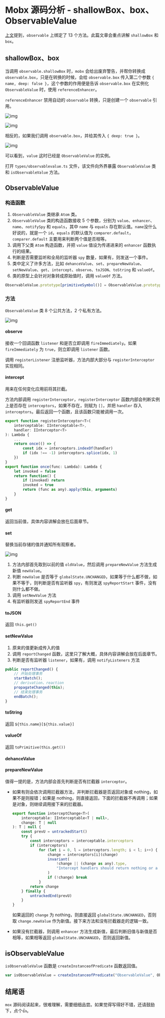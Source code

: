 # Mobx 源码分析 - shallowBox、box、ObservableValue

[上文](./20190822.md)提到，`observable` 上绑定了 13 个方法。此篇文章会重点讲解 `shallowBox` 和 `box`。

## shallowBox、box

当调用 `observable.shallowBox` 时，`mobx` 会给出废弃警告，并帮你转换成 `observable.box`，只是在转换的时候，会给 `observable.box` 传入第二个参数 `{ name, deep: false }`，这个参数的作用便是告诉 `observable.box` 在实例化 `ObservableValue` 时，使用 `referenceEnhancer`。

`referenceEnhancer` 禁用自动的 `observable` 转换，只是创建一个 `observable` 引用。

![img](../img/shallowBox.png)

![img](../img/shallowBox-result.png)

相反的，如果我们调用 `observable.box`，并给其传入 `{ deep: true }`。

![img](../img/box-result.png)

可以看到，`value` 这时已经是 `ObservableValue` 的实例。

打开 `types/observablevalue.ts` 文件，该文件向外界暴露 `ObservableValue` 类和 `isObservableValue` 方法。

## ObservableValue

### 构造函数

1. `ObservableValue` 类继承 `Atom` 类。
2. `ObservableValue` 类的构造函数接收 5 个参数，分别为 `value`、`enhancer`、`name`、`notifySpy` 和 `equals`，其中 `name` 与 `equals` 存在默认值。`name`没什么好说的，就是一个 `id`，`equals` 的默认值为 `comparer.default`，`comparer.default` 主要用来判断两个值是否相等。
3. 调用下父类 `Atom` 构造函数，并把 `value` 值设为传递进来的 `enhancer` 函数执行的结果。
4. 判断是否需要监听和全局的监听器 `spy` 数量，如果有，则发送一个事件。
5. 类中定义了许多方法，比如 `dehanceValue`、`set`、`prepareNewValue`、`setNewValue`、`get`、`intercept`、`observe`、`toJSON`、`toString` 和 `valueOf`。
6. 类的原型上会针对对象转成原始值时，调用 `valueOf` 方法。

```js
ObservableValue.prototype[primitiveSymbol()] = ObservableValue.prototype.valueOf
```

### 方法

`ObservableValue` 类 8 个公共方法，2 个私有方法。

![img](../img/ObservableValue-method.png)

#### observe

接收一个回调函数 `listener` 和是否立即调用 `fireImmediately`。如果 `fireImmediately` 为 `true`，则立即调用 `listener` 函数。

调用 `registerListener` 注册监听器，方法内部大部分与 `registerInterceptor` 实现相同。

#### intercept

用来在任何变化应用前将其拦截。

方法内部调用 `registerInterceptor`，`registerInterceptor` 函数内部会判断实例上是否存在 `interceptors`，如果不存在，则赋为 `[]`，并把 `handler` 存入 `interceptors`。最后返回一个函数，且该函数只能被调用一次。

```js
export function registerInterceptor<T>(
    interceptable: IInterceptable<T>,
    handler: IInterceptor<T>
): Lambda {
    ...
    return once(() => {
        const idx = interceptors.indexOf(handler)
        if (idx !== -1) interceptors.splice(idx, 1)
    })
}
export function once(func: Lambda): Lambda {
    let invoked = false
    return function() {
        if (invoked) return
        invoked = true
        return (func as any).apply(this, arguments)
    }
}
```

#### get

返回当前值，具体内容讲解会放在后面章节。

#### set

替换当前存储的值并通知所有观察者。

![img](../img/ObservableValue-set.png)

1. 方法内部首先取到以前的值 `oldValue`，然后调用 `prepareNewValue` 方法生成新值 `newValue`。
2. 判断 `newValue` 是否等于 `globalState.UNCHANGED`，如果等于什么都不做，如果不等于，则判断是否有监听器 `spy`，有则发送 `spyReportStart` 事件，没有则什么都不做。
3. 调用 `setNewValue` 方法
4. 有监听器则发送 `spyReportEnd` 事件

#### toJSON

返回 `this.get()`

#### setNewValue

1. 原来的值更新成传入的值
2. 调用 `reportChanged` 函数，这里只了解大概，具体内容讲解会放在后面章节。
3. 判断是否有监听器 `listener`，如果有，调用 `notifyListeners` 方法

```js
public reportChanged() {
    // 开始处理事务
    startBatch();
    // derivation、reaction
    propagateChanged(this);
    // 结束处理事务
    endBatch();
}
```

#### toString

返回 `${this.name}[${this.value}]`

#### valueOf

返回 `toPrimitive(this.get())`

#### dehanceValue

#### prepareNewValue

值得一提的是，方法内部会首先判断是否有拦截器 `interceptor`。

- 如果有则会依次调用拦截器方法，并判断拦截器是否返回对象或 nothing，如果不是则报错；如果是 nothing，则直接返回，下面的拦截器不再调用；如果是对象，则继续调用接下来的拦截器。

    ```js
    export function interceptChange<T>(
        interceptable: IInterceptable<T | null>,
        change: T | null
    ): T | null {
        const prevU = untrackedStart()
        try {
            const interceptors = interceptable.interceptors
            if (interceptors)
                for (let i = 0, l = interceptors.length; i < l; i++) {
                    change = interceptors[i](change)
                    invariant(
                        !change || (change as any).type,
                        "Intercept handlers should return nothing or a change object"
                    )
                    if (!change) break
                }
            return change
        } finally {
            untrackedEnd(prevU)
        }
    }
    ```

    如果返回的 `change` 为 nothing，则直接返回 `globalState.UNCHANGED`，否则取 `change.newValue` 作为新值。接下来方法和没有拦截器走的逻辑一致。

- 如果没有拦截器，则调用 `enhancer` 方法生成新值，最后判断旧值与新值是否相等，如果相等返回 `globalState.UNCHANGED`，否则返回新值。

## isObservableValue

`isObservableValue` 函数是 `createInstanceofPredicate` 函数返回值。

```js
var isObservableValue = createInstanceofPredicate("ObservableValue", ObservableValue);
```

## 结尾语

`mox` 源码阅读起来，很难理解，需要细细品尝。如果觉得写得好不错，还请鼓励下，点个👍。
